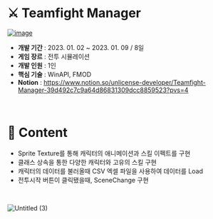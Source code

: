 # ⚔ Teamfight Manager
[![image](https://github.com/user-attachments/assets/342f7812-650b-4e49-94bd-19febbd675db)](https://youtu.be/w18sU0vQLXg?si=VgZuRWMndtTpbL24)
* **개발 기간** : 2023. 01. 02 ~ 2023. 01. 09 / 8일
* **게임 장르** : 전투 시뮬레이션
* **개발 인원** : 1인
* **핵심 기술** : WinAPI, FMOD
* **Notion** : https://www.notion.so/unlicense-developer/Teamfight-Manager-39d492c7c9a64d86831309dcc8859523?pvs=4
<br/>

# 📕 Content
* Sprite Texture를 통해 캐릭터의 애니메이션과 스킬 이펙트를 구현
* 클래스 상속을 통한 다양한 캐릭터와 고유의 스킬 구현
* 캐릭터의 데이터를 불러올때 CSV 엑셀 파일을 사용하여 데이터를 Load
* 전투시작 버튼이 클릭됐을때, SceneChange 구현
<br/>

![Untitled (3)](https://github.com/user-attachments/assets/2e1b1119-d2bd-4324-8e71-633ab6271d1a)
